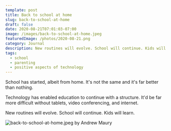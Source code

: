 ```yaml
---
template: post
title: Back to school at home
slug: back-to-school-at-home
draft: false
date: 2020-08-21T07:01:03-07:00
image: /images/back-to-school-at-home.jpeg
featuredImage: /photos/2020-08-21.png
category: Journal
description: New routines will evolve. School will continue. Kids will learn.
tags:
  - school
  - parenting
  - positive aspects of technology
---
```

School has started, albeit from home. It's not the same and it's far better than nothing. 

Technology has enabled education to continue with a structure. It'd be far more difficult without tablets, video conferencing, and internet.

New routines will evolve. School will continue. Kids will learn.

![back-to-school-at-home.jpeg by Andrew Maury](/images/back-to-school-at-home.jpeg)
